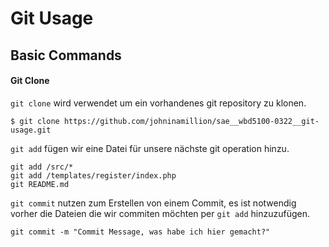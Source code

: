# Git Usage

## Basic Commands

#### Git Clone

`git clone` wird verwendet um ein vorhandenes git repository zu klonen.

```shell
$ git clone https://github.com/johninamillion/sae__wbd5100-0322__git-usage.git
```

`git add` fügen wir eine Datei für unsere nächste git operation hinzu.

```shell
git add /src/*
git add /templates/register/index.php
git README.md
```

`git commit` nutzen zum Erstellen von einem Commit, es ist notwendig vorher die Dateien die wir commiten möchten per `git add` hinzuzufügen.

```shell
git commit -m "Commit Message, was habe ich hier gemacht?"
```
